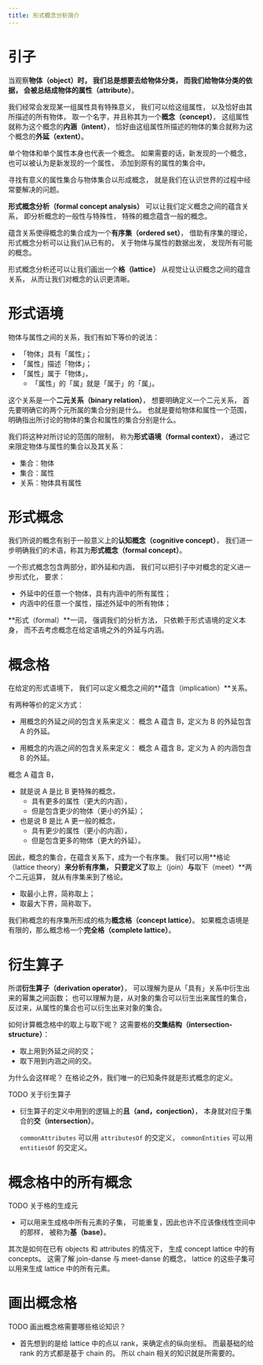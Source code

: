 ```yaml
---
title: 形式概念分析简介
---
```


# 引子

当观察**物体（object）**时，
我们总是想要去给物体分类，
而我们给物体分类的依据，
会被总结成物体的**属性（attribute）**。

我们经常会发现某一组属性具有特殊意义，
我们可以给这组属性，
以及恰好由其所描述的所有物体，
取一个名字，并且称其为一个**概念（concept）**，
这组属性就称为这个概念的**内涵（intent）**，
恰好由这组属性所描述的物体的集合就称为这个概念的**外延（extent）**。

单个物体和单个属性本身也代表一个概念。
如果需要的话，新发现的一个概念，
也可以被认为是新发现的一个属性，
添加到原有的属性的集合中。

寻找有意义的属性集合与物体集合以形成概念，
就是我们在认识世界的过程中经常要解决的问题。

**形式概念分析（formal concept analysis）**
可以让我们定义概念之间的蕴含关系，
即分析概念的一般性与特殊性，
特殊的概念蕴含一般的概念。

蕴含关系使得概念的集合成为一个**有序集（ordered set）**，
借助有序集的理论，
形式概念分析可以让我们从已有的，
关于物体与属性的数据出发，
发现所有可能的概念。

形式概念分析还可以让我们画出一个**格（lattice）**
从视觉让认识概念之间的蕴含关系，
从而让我们对概念的认识更清晰。

# 形式语境

物体与属性之间的关系，我们有如下等价的说法：

- 「物体」具有「属性」；
- 「属性」描述「物体」；
- 「属性」属于「物体」，
  - 「属性」的「属」就是「属于」的「属」。

这个关系是一个**二元关系（binary relation）**，
想要明确定义一个二元关系，
首先要明确它的两个元所属的集合分别是什么。
也就是要给物体和属性一个范围，
明确指出所讨论的物体的集合和属性的集合分别是什么。

我们将这种对所讨论的范围的限制，
称为**形式语境（formal context）**，
通过它来限定物体与属性的集合以及其关系：

- 集合：物体
- 集合：属性
- 关系：物体具有属性

# 形式概念

我们所说的概念有别于一般意义上的**认知概念（cognitive concept）**，
我们进一步明确我们的术语，称其为**形式概念（formal concept）**。

一个形式概念包含两部分，即外延和内涵，
我们可以把引子中对概念的定义进一步形式化，
要求：

- 外延中的任意一个物体，具有内涵中的所有属性；
- 内涵中的任意一个属性，描述外延中的所有物体；

**形式（formal）**一词，
强调我们的分析方法，
只依赖于形式语境的定义本身，
而不去考虑概念在给定语境之外的外延与内涵。

# 概念格

在给定的形式语境下，
我们可以定义概念之间的**蕴含（implication）**关系。

有两种等价的定义方式：

- 用概念的外延之间的包含关系来定义：
  概念 A 蕴含 B，定义为 B 的外延包含 A 的外延。

- 用概念的内涵之间的包含关系来定义：
  概念 A 蕴含 B，定义为 A 的内涵包含 B 的外延。

概念 A 蕴含 B，
- 就是说 A 是比 B 更特殊的概念，
  - 具有更多的属性（更大的内涵），
  - 但是包含更少的物体（更小的外延）；
- 也是说 B 是比 A 更一般的概念，
  - 具有更少的属性（更小的内涵），
  - 但是包含更多的物体（更大的外延）。

因此，概念的集合，在蕴含关系下，成为一个有序集。
我们可以用**格论（lattice theory）**来分析有序集，
只要定义了**取上（join）**与**取下（meet）**两个二元运算，
就从有序集来到了格论。

- 取最小上界，简称取上；
- 取最大下界，简称取下。

我们称概念的有序集所形成的格为**概念格（concept lattice）**。
如果概念语境是有限的，那么概念格一个**完全格（complete lattice）**。

# 衍生算子

所谓**衍生算子（derivation operator）**，
可以理解为是从「具有」关系中衍生出来的幂集之间函数；
也可以理解为是，从对象的集合可以衍生出来属性的集合，
反过来，从属性的集合也可以衍生出来对象的集合。

如何计算概念格中的取上与取下呢？
这需要格的**交集结构（intersection-structure）**：

- 取上用到外延之间的交；
- 取下用到内涵之间的交。

为什么会这样呢？
在格论之外，我们唯一的已知条件就是形式概念的定义。

TODO 关于衍生算子

- 衍生算子的定义中用到的逻辑上的**且（and，conjection）**，
  本身就对应于集合的**交（intersection）**。

  `commonAttributes` 可以用 `attributesOf` 的交定义，
  `commonEntities` 可以用 `entitiesOf` 的交定义。

# 概念格中的所有概念

TODO 关于格的生成元

- 可以用来生成格中所有元素的子集，
  可能重复，因此也许不应该像线性空间中的那样，
  被称为**基（base）**。

其次是如何在已有 objects 和 attributes 的情况下，
生成 concept lattice 中的有 concepts。
这需了解 join-danse 与 meet-danse 的概念，
lattice 的这些子集可以用来生成 lattice 中的所有元素。

# 画出概念格

TODO 画出概念格需要哪些格论知识？

- 首先想到的是给 lattice 中的点以 rank，来确定点的纵向坐标。
  而最基础的给 rank 的方式都是基于 chain 的。
  所以 chain 相关的知识就是所需要的。
